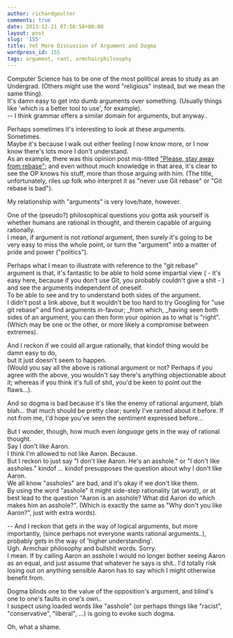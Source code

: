 ```yaml
---
author: richardgoulter
comments: true
date: 2013-12-21 07:56:58+00:00
layout: post
slug: '155'
title: Yet More Discussion of Argument and Dogma
wordpress_id: 155
tags: argument, rant, armchairphilosophy
---
```


Computer Science has to be one of the most political areas to study as an Undergrad. (Others might use the word "religious" instead, but we mean the same thing).  
It's damn easy to get into dumb arguments over something. (Usually things like 'which is a better tool to use', for example).  
-- I think grammar offers a similar domain for arguments, but anyway..

Perhaps sometimes it's interesting to look at these arguments.  
Sometimes.  
Maybe it's because I walk out either feeling I now know more, or I now know there's lots more I don't understand.  
As an example, there was this opinion post mis-titled ["Please, stay away from rebase"](http://geekblog.oneandoneis2.org/index.php/2013/04/30/please-stay-away-from-rebase); and even without much knowledge in that area, it's clear to see the OP knows his stuff, more than those arguing with him. (The title, unfortunately, riles up folk who interpret it as "never use Git rebase" or "Git rebase is bad").

My relationship with "arguments" is very love/hate, however.

One of the (pseudo?) philosophical questions you gotta ask yourself is whether humans are rational in thought, and therein capable of arguing rationally.  
I mean, if argument is not _rational_ argument, then surely it's going to be very easy to miss the whole point, or turn the "argument" into a matter of pride and power ("politics").

Perhaps what I mean to illustrate with reference to the "git rebase" argument is that, it's fantastic to be able to hold some impartial view ( - it's easy here, because if you don't use Git, you probably couldn't give a shit - ) and see the arguments independent of oneself.  
To be able to see and try to understand both sides of the argument.  
I didn't post a link above, but it wouldn't be too hard to try Googling for "use git rebase" and find arguments in-favour; _from which, _having seen both sides of an argument, you can then form your opinion as to what is "right". (Which may be one or the other, or more likely a compromise between extremes).

And I reckon if we could all argue rationally, that kindof thing would be damn easy to do,  
but it just doesn't seem to happen.  
(Would you say all the above is rational argument or not? Perhaps if you agree with the above, you wouldn't say there's anything objectionable about it; whereas if you think it's full of shit, you'd be keen to point out the flaws...).

And so dogma is bad because it's like the enemy of rational argument, blah blah... that much should be pretty clear; surely I've ranted about it before. If not from me, I'd hope you've seen the sentiment expressed before...

But I wonder, though, how much even _language_ gets in the way of rational thought.  
Say I don't like Aaron.  
I think I'm allowed to not like Aaron. Because.  
But I reckon to just say "I don't like Aaron. He's an asshole." or "I don't like assholes." kindof ... kindof presupposes the question about why I don't like Aaron.  
We all know "assholes" are bad, and it's okay if we don't like them.  
By using the word "asshole" it might side-step rationality (at worst), or at best lead to the question "Aaron is an asshole? What did Aaron do which makes him an asshole?". (Which is exactly the same as "Why don't you like Aaron?", just with extra words).

-- And I reckon that gets in the way of logical arguments, but more importantly, (since perhaps not everyone wants rational arguments..), probably gets in the way of 'higher understanding'.  
Ugh. Armchair philosophy and bullshit words. Sorry.  
I mean. If by calling Aaron an asshole I would no longer bother seeing Aaron as an equal, and just assume that whatever he says is shit.. I'd totally risk losing out on anything sensible Aaron has to say which I might otherwise benefit from.

Dogma blinds one to the value of the opposition's argument, and blind's one to one's faults in one's own..  
I suspect using loaded words like "asshole" (or perhaps things like "racist", "conservative", "liberal", ...) is going to evoke such dogma.

Oh, what a shame.

